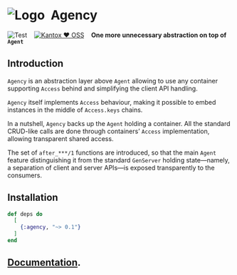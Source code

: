# ![Logo](https://github.com/am-kantox/agency/stuff/agency-48x48.png?raw=true)  Agency

![Test](https://github.com/am-kantox/agency/workflows/Test/badge.svg)    [![Kantox ❤ OSS](https://img.shields.io/badge/❤-kantox_oss-informational.svg)](https://kantox.com/)    **One more unnecessary abstraction on top of `Agent`**

## Introduction

`Agency` is an abstraction layer above `Agent` allowing to use any
container supporting `Access` behind and simplifying the client API
handling.

`Agency` itself implements `Access` behaviour, making it possible to
embed instances in the middle of `Access.keys` chains.

In a nutshell, `Agency` backs up the `Agent` holding a container.
All the standard CRUD-like calls are done through containers’
`Access` implementation, allowing transparent shared access.

The set of `after_***/1` functions are introduced, so that the main
`Agent` feature distinguishing it from the standard `GenServer`
holding state—namely, a separation of client and server APIs—is
exposed transparently to the consumers.

## Installation

```elixir
def deps do
  [
    {:agency, "~> 0.1"}
  ]
end
```

## [Documentation](https://hexdocs.pm/agency).
